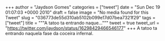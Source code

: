 
+++
author = "Jaydson Gomes"
categories = ["tweet"]
date = "Sun Dec 19 01:07:03 +0000 2010"
draft = false
image = "No media found for this Tweet"
slug = "036773de55d310ab5102b099e17d07bea7321f29"
tags = ["tweet"]
title = """A tatoo ta entrando naque..."""
tweet = true
tweet_url = "https://twitter.com/jaydson/status/16298429466546177"
+++
A tatoo ta entrando naquela fase da coceira infernal.
